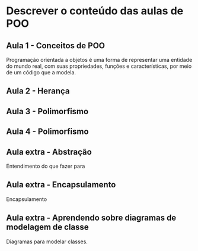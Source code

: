 # Descrever o conteúdo das aulas de POO

## Aula 1 - Conceitos de POO
Programação orientada a objetos é uma forma de representar uma entidade do mundo real, com suas propriedades, funções e características, por meio de um código que a modela.    


## Aula 2 - Herança


## Aula 3 - Polimorfismo


## Aula 4 - Polimorfismo


## Aula extra - Abstração
Entendimento do que fazer para


## Aula extra - Encapsulamento
Encapsulamento

## Aula extra - Aprendendo sobre diagramas de modelagem de classe
Diagramas para modelar classes.